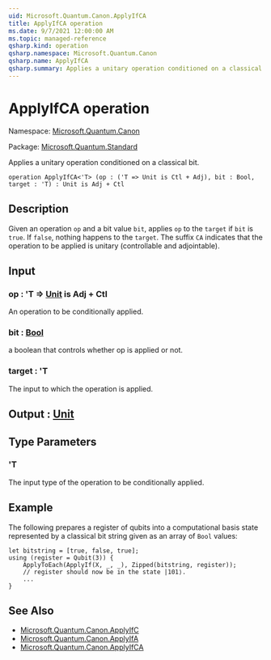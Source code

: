 ```yaml
---
uid: Microsoft.Quantum.Canon.ApplyIfCA
title: ApplyIfCA operation
ms.date: 9/7/2021 12:00:00 AM
ms.topic: managed-reference
qsharp.kind: operation
qsharp.namespace: Microsoft.Quantum.Canon
qsharp.name: ApplyIfCA
qsharp.summary: Applies a unitary operation conditioned on a classical bit.
---
```


# ApplyIfCA operation

Namespace: [Microsoft.Quantum.Canon](xref:Microsoft.Quantum.Canon)

Package: [Microsoft.Quantum.Standard](https://nuget.org/packages/Microsoft.Quantum.Standard)


Applies a unitary operation conditioned on a classical bit.

```qsharp
operation ApplyIfCA<'T> (op : ('T => Unit is Ctl + Adj), bit : Bool, target : 'T) : Unit is Adj + Ctl
```


## Description

Given an operation `op` and a bit value `bit`, applies `op` to the `target`if `bit` is `true`. If `false`, nothing happens to the `target`.The suffix `CA` indicates that the operation to be applied is unitary(controllable and adjointable).

## Input

### op : 'T => [Unit](xref:microsoft.quantum.qsharp.valueliterals#unit-literal)  is Adj + Ctl

An operation to be conditionally applied.


### bit : [Bool](xref:microsoft.quantum.qsharp.valueliterals#bool-literals)

a boolean that controls whether op is applied or not.


### target : 'T

The input to which the operation is applied.



## Output : [Unit](xref:microsoft.quantum.qsharp.valueliterals#unit-literal)



## Type Parameters

### 'T

The input type of the operation to be conditionally applied.

## Example

The following prepares a register of qubits into a computational basisstate represented by a classical bit string given as an array of `Bool`values:```qsharplet bitstring = [true, false, true];using (register = Qubit(3)) {    ApplyToEach(ApplyIf(X, _, _), Zipped(bitstring, register));    // register should now be in the state |101⟩.    ...}```

## See Also

- [Microsoft.Quantum.Canon.ApplyIfC](xref:Microsoft.Quantum.Canon.ApplyIfC)
- [Microsoft.Quantum.Canon.ApplyIfA](xref:Microsoft.Quantum.Canon.ApplyIfA)
- [Microsoft.Quantum.Canon.ApplyIfCA](xref:Microsoft.Quantum.Canon.ApplyIfCA)